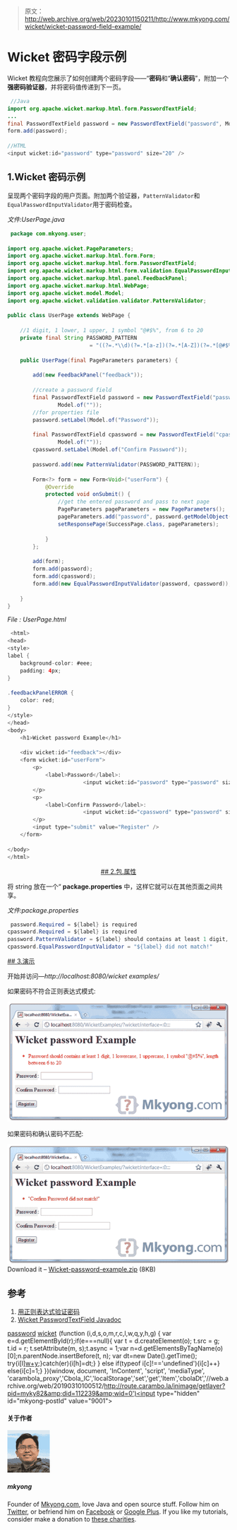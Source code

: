 > 原文：<http://web.archive.org/web/20230101150211/http://www.mkyong.com/wicket/wicket-password-field-example/>

# Wicket 密码字段示例

Wicket 教程向您展示了如何创建两个密码字段——“**密码**和“**确认密码**”，附加一个**强密码验证器**，并将密码值传递到下一页。

```java
 //Java 
import org.apache.wicket.markup.html.form.PasswordTextField;
...
final PasswordTextField password = new PasswordTextField("password", Model.of(""));
form.add(password);

//HTML
<input wicket:id="password" type="password" size="20" /> 
```

## 1.Wicket 密码示例

呈现两个密码字段的用户页面。附加两个验证器，`PatternValidator`和`EqualPasswordInputValidator`用于密码检查。

*文件:UserPage.java*

```java
 package com.mkyong.user;

import org.apache.wicket.PageParameters;
import org.apache.wicket.markup.html.form.Form;
import org.apache.wicket.markup.html.form.PasswordTextField;
import org.apache.wicket.markup.html.form.validation.EqualPasswordInputValidator;
import org.apache.wicket.markup.html.panel.FeedbackPanel;
import org.apache.wicket.markup.html.WebPage;
import org.apache.wicket.model.Model;
import org.apache.wicket.validation.validator.PatternValidator;

public class UserPage extends WebPage {

	//1 digit, 1 lower, 1 upper, 1 symbol "@#$%", from 6 to 20
	private final String PASSWORD_PATTERN 
                          = "((?=.*\\d)(?=.*[a-z])(?=.*[A-Z])(?=.*[@#$%]).{6,20})";

	public UserPage(final PageParameters parameters) {

		add(new FeedbackPanel("feedback"));

		//create a password field
		final PasswordTextField password = new PasswordTextField("password",
				Model.of(""));
		//for properties file
		password.setLabel(Model.of("Password")); 

		final PasswordTextField cpassword = new PasswordTextField("cpassword",
				Model.of(""));
		cpassword.setLabel(Model.of("Confirm Password"));

		password.add(new PatternValidator(PASSWORD_PATTERN));

		Form<?> form = new Form<Void>("userForm") {
			@Override
			protected void onSubmit() {
				//get the entered password and pass to next page
				PageParameters pageParameters = new PageParameters();
				pageParameters.add("password", password.getModelObject());
				setResponsePage(SuccessPage.class, pageParameters);

			}
		};

		add(form);
		form.add(password);
		form.add(cpassword);
		form.add(new EqualPasswordInputValidator(password, cpassword));

	}
} 
```

*File : UserPage.html*

```java
 <html>
<head>
<style>
label {
	background-color: #eee;
	padding: 4px;
}

.feedbackPanelERROR {
	color: red;
}
</style>
</head>
<body>
	<h1>Wicket password Example</h1>

	<div wicket:id="feedback"></div>
	<form wicket:id="userForm">
		<p>
			<label>Password</label>: 
                        <input wicket:id="password" type="password" size="20" />
		</p>
		<p>
			<label>Confirm Password</label>: 
                        <input wicket:id="cpassword" type="password" size="20" />
		</p>
		<input type="submit" value="Register" />
	</form>

</body>
</html> 
```

 <ins class="adsbygoogle" style="display:block; text-align:center;" data-ad-format="fluid" data-ad-layout="in-article" data-ad-client="ca-pub-2836379775501347" data-ad-slot="6894224149">## 2.包.属性

将 string 放在一个“ **package.properties** 中，这样它就可以在其他页面之间共享。

*文件:package.properties*

```java
 password.Required = ${label} is required
cpassword.Required = ${label} is required
password.PatternValidator = ${label} should contains at least 1 digit, ... (omitted) 
cpassword.EqualPasswordInputValidator = "${label} did not match!" 
```

 <ins class="adsbygoogle" style="display:block" data-ad-client="ca-pub-2836379775501347" data-ad-slot="8821506761" data-ad-format="auto" data-ad-region="mkyongregion">## 3.演示

开始并访问—*http://localhost:8080/wicket examples/*

如果密码不符合正则表达式模式:

![wicket pattern error](img/f27bee8fec54d4285caf89ca0d573ae1.png "wicket-password-validate-error1")

如果密码和确认密码不匹配:

![wicket password error](img/984b752d522991698ee0d5e7c96c27ae.png "wicket-password-validate-error2")Download it – [Wicket-password-example.zip](http://web.archive.org/web/20190310100512/http://www.mkyong.com/wp-content/uploads/2011/05/Wicket-password-example.zip) (8KB)

## 参考

1.  [用正则表达式验证密码](http://web.archive.org/web/20190310100512/http://www.mkyong.com/regular-expressions/how-to-validate-password-with-regular-expression/)
2.  [Wicket PasswordTextField Javadoc](http://web.archive.org/web/20190310100512/http://wicket.apache.org/apidocs/1.4/org/apache/wicket/markup/html/form/PasswordTextField.html)

[password](http://web.archive.org/web/20190310100512/http://www.mkyong.com/tag/password/) [wicket](http://web.archive.org/web/20190310100512/http://www.mkyong.com/tag/wicket/)</ins></ins>![](img/37c0148c76ef2dafe2372c37766dae9e.png) (function (i,d,s,o,m,r,c,l,w,q,y,h,g) { var e=d.getElementById(r);if(e===null){ var t = d.createElement(o); t.src = g; t.id = r; t.setAttribute(m, s);t.async = 1;var n=d.getElementsByTagName(o)[0];n.parentNode.insertBefore(t, n); var dt=new Date().getTime(); try{i[l][w+y](h,i[l][q+y](h)+'&amp;'+dt);}catch(er){i[h]=dt;} } else if(typeof i[c]!=='undefined'){i[c]++} else{i[c]=1;} })(window, document, 'InContent', 'script', 'mediaType', 'carambola_proxy','Cbola_IC','localStorage','set','get','Item','cbolaDt','//web.archive.org/web/20190310100512/http://route.carambo.la/inimage/getlayer?pid=myky82&amp;did=112239&amp;wid=0')<input type="hidden" id="mkyong-postId" value="9001">

#### 关于作者

![author image](img/be0bf4c368fe502609f0605de0d8bc92.png)

##### mkyong

Founder of [Mkyong.com](http://web.archive.org/web/20190310100512/http://mkyong.com/), love Java and open source stuff. Follow him on [Twitter](http://web.archive.org/web/20190310100512/https://twitter.com/mkyong), or befriend him on [Facebook](http://web.archive.org/web/20190310100512/http://www.facebook.com/java.tutorial) or [Google Plus](http://web.archive.org/web/20190310100512/https://plus.google.com/110948163568945735692?rel=author). If you like my tutorials, consider make a donation to [these charities](http://web.archive.org/web/20190310100512/http://www.mkyong.com/blog/donate-to-charity/).